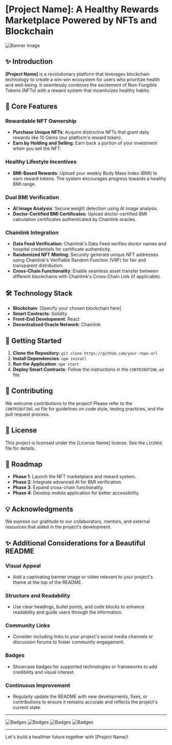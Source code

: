 # [Project Name]: A Healthy Rewards Marketplace Powered by NFTs and Blockchain

![Banner Image](path/to/banner/image.jpg)

## ✨ Introduction

**[Project Name]** is a revolutionary platform that leverages blockchain technology to create a win-win ecosystem for users who prioritize health and well-being. It seamlessly combines the excitement of Non-Fungible Tokens (NFTs) with a reward system that incentivizes healthy habits.

## 🚀 Core Features

### Rewardable NFT Ownership
- **Purchase Unique NFTs**: Acquire distinctive NFTs that grant daily rewards like 10 Gems (our platform's reward token).
- **Earn by Holding and Selling**: Earn back a portion of your investment when you sell the NFT.

### Healthy Lifestyle Incentives
- **BMI-Based Rewards**: Upload your weekly Body Mass Index (BMI) to earn reward tokens. The system encourages progress towards a healthy BMI range.

### Dual BMI Verification
- **AI Image Analysis**: Secure weight detection using AI image analysis.
- **Doctor-Certified BMI Certificates**: Upload doctor-certified BMI calculation certificates authenticated by Chainlink oracles.

### Chainlink Integration
- **Data Feed Verification**: Chainlink's Data Feed verifies doctor names and hospital credentials for certificate authenticity.
- **Randomized NFT Minting**: Securely generate unique NFT addresses using Chainlink's Verifiable Random Function (VRF) for fair and transparent distribution.
- **Cross-Chain Functionality**: Enable seamless asset transfer between different blockchains with Chainlink's Cross-Chain Link (if applicable).

## 🛠️ Technology Stack
- **Blockchain**: [Specify your chosen blockchain here]
- **Smart Contracts**: Solidity
- **Front-End Development**: React
- **Decentralized Oracle Network**: Chainlink

## 🏁 Getting Started
1. **Clone the Repository**: `git clone https://github.com/your-repo-url`
2. **Install Dependencies**: `npm install`
3. **Run the Application**: `npm start`
4. **Deploy Smart Contracts**: Follow the instructions in the `CONTRIBUTING.md` file.

## 🤝 Contributing
We welcome contributions to the project! Please refer to the `CONTRIBUTING.md` file for guidelines on code style, testing practices, and the pull request process.

## 📜 License
This project is licensed under the [License Name] license. See the `LICENSE` file for details.

## 📅 Roadmap
- **Phase 1**: Launch the NFT marketplace and reward system.
- **Phase 2**: Integrate advanced AI for BMI verification.
- **Phase 3**: Expand cross-chain functionality.
- **Phase 4**: Develop mobile application for better accessibility.

## 💡 Acknowledgments
We express our gratitude to our collaborators, mentors, and external resources that aided in the project's development.

## ✨ Additional Considerations for a Beautiful README

### Visual Appeal
- Add a captivating banner image or video relevant to your project's theme at the top of the README.

### Structure and Readability
- Use clear headings, bullet points, and code blocks to enhance readability and guide users through the information.

### Community Links
- Consider including links to your project's social media channels or discussion forums to foster community engagement.

### Badges
- Showcase badges for supported technologies or frameworks to add credibility and visual interest.

### Continuous Improvement
- Regularly update the README with new developments, fixes, or contributions to ensure it remains accurate and reflects the project's current state.

---

![Badges](https://img.shields.io/badge/Blockchain-Ethereum-blue) ![Badges](https://img.shields.io/badge/Smart%20Contracts-Solidity-brightgreen) ![Badges](https://img.shields.io/badge/Front--End-React-blue) ![Badges](https://img.shields.io/badge/Oracle-Chainlink-blue)

---

Let's build a healthier future together with [Project Name]!
